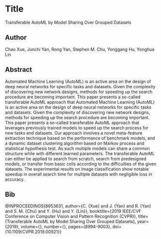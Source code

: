 # Title
Transferable AutoML by Model Sharing Over Grouped Datasets

## Author
Chao Xue, Junchi Yan, Rong Yan, Stephen M. Chu, Yonggang Hu, Yonghua Lin

## Abstract
Automated Machine Learning (AutoML) is an active area on the design of deep neural networks for specific tasks and datasets. Given the complexity of discovering new network designs, methods for speeding up the search procedure are becoming important. This paper presents a so-called transferable AutoML approach that Automated Machine Learning (AutoML) is an active area on the design of deep neural networks for specific tasks and datasets. Given the complexity of discovering new network designs, methods for speeding up the search procedure are becoming important. This paper presents a so-called transferable AutoML approach that leverages previously trained models to speed up the search process for new tasks and datasets. Our approach involves a novel meta-feature extraction technique based on the performance of benchmark models, and a dynamic dataset clustering algorithm based on Markov process and statistical hypothesis test. As such multiple models can share a common structure while with different learned parameters. The transferable AutoML can either be applied to search from scratch, search from predesigned models, or transfer from basic cells according to the difficulties of the given datasets. The experimental results on image classification show notable speedup in overall search time for multiple datasets with negligible loss in accuracy.

## Bib
@INPROCEEDINGS{8953631,  author={C. {Xue} and J. {Yan} and R. {Yan} and S. M. {Chu} and Y. {Hu} and Y. {Lin}},  booktitle={2019 IEEE/CVF Conference on Computer Vision and Pattern Recognition (CVPR)},   title={Transferable AutoML by Model Sharing Over Grouped Datasets},   year={2019},  volume={},  number={},  pages={8994-9003},  doi={10.1109/CVPR.2019.00921}}